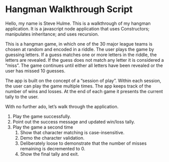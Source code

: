 # Hangman Walkthrough Script
Hello, my name is Steve Hulme. This is a walkthrough of my hangman application. It is a javascript node application that uses Constructors; manipulates inheritance; and uses recursion.

This is a hangman game, in which  one of the 30 major league teams is chosen at random and encoded in a riddle. The user plays the game by guessing letters. If a guess matches one or more letters in the riddle, the letters are revealed. If the guess does not match any letter it is considered a “miss”. The game continues until either all letters have been revealed or the user has missed 10 guesses.

The app is built on the concept of a “session of play”. Within each session, the user can play the game multiple times. The app keeps track of the number of wins and losses. At the end of each game it presents the current tally to the user.

With no further ado, let’s walk through the application.

1. Play the game successfully.
2. Point out the success message and updated win/loss tally.
3. Play the game a second time
	1. Show that character matching is case-insensitive.
	2. Demo the character validation.
	3. Deliberately loose to demonstrate that the number of misses remaining is decremented to 0.
	4. Show the final tally and exit.